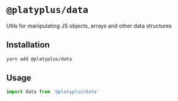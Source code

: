# `@platyplus/data`

Utils for manipulating JS objects, arrays and other data structures

## Installation

```sh
yarn add @platyplus/data
```

## Usage

```js
import data from '@platyplus/data'
```
